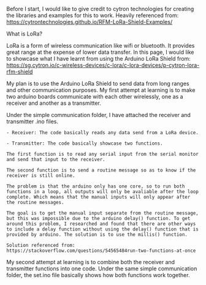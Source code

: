 Before I start, I would like to give credit to cytron technologies for creating the libraries and examples for this to work. Heavily referenced from: https://cytrontechnologies.github.io/RFM-LoRa-Shield-Examples/


What is LoRa?

LoRa is a form of wireless communication like wifi or bluetooth. It provides great range at the expense of lower data transfer. In this page, I would like to showcase what I have learnt from using the Arduino LoRa Shield from: 
https://sg.cytron.io/c-wireless-devices/c-lora/c-lora-devices/p-cytron-lora-rfm-shield


My plan is to use the Arduino LoRa Shield to send data from long ranges and other communication purposes. My first attempt at learning is to make two arduino boards communicate with each other wirelessly, one as a receiver and another as a transmitter.

Under the simple communication folder, I have attached the receiver and transmitter .ino files.

    - Receiver: The code basically reads any data send from a LoRa device.  

    - Transmitter: The code basically showcase two functions. 
    
    The first function is to read any serial input from the serial monitor and send that input to the receiver. 
    
    The second function is to send a routine message so as to know if the receiver is still online. 

    The problem is that the arduino only has one core, so to run both functions in a loop, all outputs will only be avaliable after the loop complete. Which means that the manual inputs will only appear after the routine messages.

    The goal is to get the manual input separate from the routine message, but this was impossible due to the arduino delay() function. To get around this problem, I researched and found that there are other ways to include a delay function without using the delay() function that is provided by arduino. The solution is to use the millis() function. 

    Solution referenced from: https://stackoverflow.com/questions/54565484run-two-functions-at-once

My second attempt at learning is to combine both the receiver and transmitter functions into one code. Under the same simple communication folder, the set.ino file basically shows how both functions work together.
            


